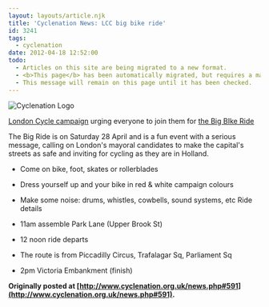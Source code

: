```yaml
---
layout: layouts/article.njk
title: 'Cyclenation News: LCC big bike ride'
id: 3241
tags:
  - cyclenation
date: 2012-04-18 12:52:00
todo:
  - Articles on this site are being migrated to a new format.
  - <b>This page</b> has been automatically migrated, but requires a manual check-&amp;-tune to ensure the format and links all work as expected.
  - This message will remain on this page until it has been checked.
---
```


![Cyclenation Logo](http://www.pompeybug.co.uk/wp-content/plugins/wp-cyclenation-news/cnlogo.jpg)<p>[London Cycle campaign](http://lcc.org.uk/ "LCC") urging everyone to join them for [the Big BIke Ride](http://lcc.org.uk/articles/lcc-announces-the-big-ride-uks-biggest-ever-mass-cycle-calling-for-safe-and-inviting-streets-for-cycling "big bike ride")

The Big Ride is on Saturday 28 April and is a fun event with a serious message, calling on  London's mayoral candidates to make the capital's streets as safe and  inviting for cycling as they are in Holland.

*   Come on bike, foot, skates or rollerblades
*   Dress yourself up and your bike in red &amp; white campaign colours
*   Make some noise: drums, whistles, cowbells, sound systems, etc
Ride details

*   11am assemble Park Lane (Upper Brook St)
*   12 noon ride departs
*   [](http://g.co/maps/329x5)The route is from Piccadilly Circus, Trafalagar Sq, Parliament Sq
*   2pm Victoria Embankment (finish)

**Originally posted at [http://www.cyclenation.org.uk/news.php#591](http://www.cyclenation.org.uk/news.php#591).**